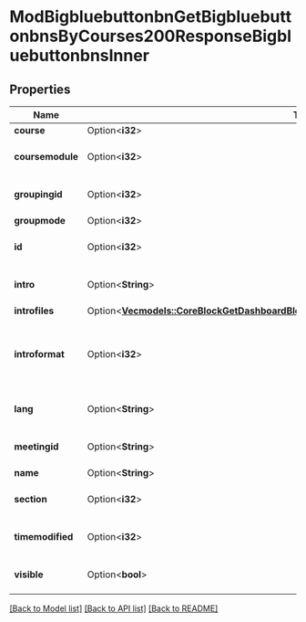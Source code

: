 # ModBigbluebuttonbnGetBigbluebuttonbnsByCourses200ResponseBigbluebuttonbnsInner

## Properties

Name | Type | Description | Notes
------------ | ------------- | ------------- | -------------
**course** | Option<**i32**> | Course id | [optional]
**coursemodule** | Option<**i32**> | Course module id | [optional][default to null]
**groupingid** | Option<**i32**> | Group id | [optional][default to null]
**groupmode** | Option<**i32**> | Group mode | [optional]
**id** | Option<**i32**> | Activity instance id | [optional][default to null]
**intro** | Option<**String**> | Activity introduction | [optional][default to null]
**introfiles** | Option<[**Vec<models::CoreBlockGetDashboardBlocks200ResponseBlocksInnerContentsFilesInner>**](core_block_get_dashboard_blocks_200_response_blocks_inner_contents_files_inner.md)> |  | [optional]
**introformat** | Option<**i32**> | intro format (1 = HTML, 0 = MOODLE, 2 = PLAIN, or 4 = MARKDOWN) | [optional]
**lang** | Option<**String**> | Forced activity language | [optional][default to null]
**meetingid** | Option<**String**> | Meeting id | [optional][default to null]
**name** | Option<**String**> | Activity name | [optional]
**section** | Option<**i32**> | Course section id | [optional][default to null]
**timemodified** | Option<**i32**> | Last time the instance was modified | [optional][default to null]
**visible** | Option<**bool**> | Visible | [optional][default to null]

[[Back to Model list]](../README.md#documentation-for-models) [[Back to API list]](../README.md#documentation-for-api-endpoints) [[Back to README]](../README.md)


